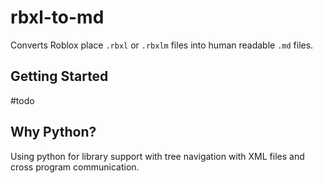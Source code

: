 # rbxl-to-md

Converts Roblox place `.rbxl` or `.rbxlm` files into human readable `.md` files.

## Getting Started

#todo

## Why Python?

Using python for library support with tree navigation with XML files and cross program communication. 